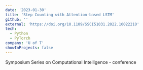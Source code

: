 ```yaml
---
date: '2023-01-30'
title: 'Step Counting with Attention-based LSTM'
github: ''
external: 'https://doi.org/10.1109/SSCI51031.2022.10022210'
tech:
  - Python
  - PyTorch
company: 'U of T'
showInProjects: false
---
```


Symposium Series on Computational Intelligence - conference
